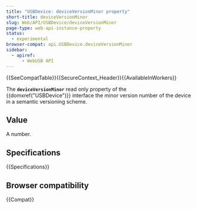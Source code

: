 ```yaml
---
title: "USBDevice: deviceVersionMinor property"
short-title: deviceVersionMinor
slug: Web/API/USBDevice/deviceVersionMinor
page-type: web-api-instance-property
status:
  - experimental
browser-compat: api.USBDevice.deviceVersionMinor
sidebar:
  - apiref:
      - WebUSB API
---
```


{{SeeCompatTable}}{{SecureContext_Header}}{{AvailableInWorkers}}

The **`deviceVersionMinor`** read only property of the
{{domxref("USBDevice")}} interface the minor version number of the device in a semantic
versioning scheme.

## Value

A number.

## Specifications

{{Specifications}}

## Browser compatibility

{{Compat}}
